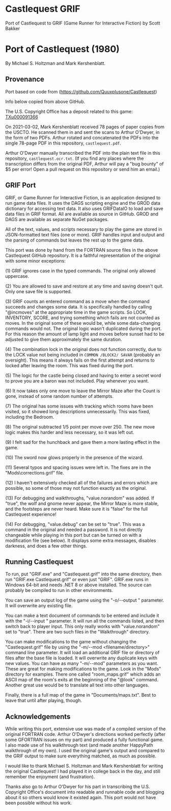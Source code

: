 # Castlequest GRIF

Port of Castlequest to GRIF (Game Runner for Interactive Fiction) by Scott Bakker

# Port of Castlequest (1980)

By Michael S. Holtzman and Mark Kershenblatt.


## Provenance

Port based on code from (https://github.com/Quuxplusone/Castlequest)

Info below copied from above GitHub.

The U.S. Copyright Office has a deposit related to this game:
[TXu000091366](https://cocatalog.loc.gov/cgi-bin/Pwebrecon.cgi?Search_Arg=TXu000091366&Search_Code=REGS&CNT=10&HIST=1)

On 2021-03-02, Mark Kershenblatt received 78 pages of paper copies
from the USCTO. He scanned them in and sent the scans to Arthur O'Dwyer,
in the form of two PDFs. Arthur rotated and concatenated the PDFs
into the single 78-page PDF in this repository, `castlequest.pdf`.

Arthur O'Dwyer manually transcribed the PDF into the plain text
file in this repository, `castlequest.ocr.txt`. (If you find any
places where the transcription differs from the original PDF,
Arthur will pay a "bug bounty" of $5 per error! Open a pull request
on this repository or send him an email.)


## GRIF Port

GRIF, or Game Runner for Interactive Fiction, is an application designed to run game data files. It uses the DAGS scripting engine and the GROD data dictionary for accessing text data. It also uses GRIFDataIO to load and save data files in GRIF format. All are available as source in GitHub. GROD and DAGS are available as separate NuGet packages.

All of the text, values, and scripts necessary to play the game are stored in JSON-formatted text files (one or more). GRIF handles input and output and the parsing of commands but leaves the rest up to the game data.

This port was done by hand from the FORTRAN source files in the above Castlequest GitHub repository. It is a faithful representation of the original with some minor exceptions:

(1) GRIF ignores case in the typed commands. The original only allowed uppercase.

(2) You are allowed to save and restore at any time and saving doesn't quit. Only one save file is supported.

(3) GRIF counts an entered command as a move when the command succeeds and changes some data. It is specifically handled by calling "@incmoves" at the appropriate time in the game scripts. So LOOK, INVENTORY, SCORE, and trying something which fails are not counted as moves. In the original some of these would be, while some data-changing commands would not. The original logic wasn't duplicated during the port. For this reason the amount of lamp light and moves before sunset had to be adjusted to give them approximately the same duration.

(4) The combination lock in the original does not function correctly, due to the LOCK value not being included in `COMMON /BLOCK2/ SAVAR` (probably an oversight). This means it always fails on the first attempt and returns to locked after leaving the room. This was fixed during the port.

(5) The logic for the castle being closed and having to enter a secret word to prove you are a baron was not included. Play whenever you want.

(6) It now takes only one move to leave the Mirror Maze after the Count is gone, instead of some random number of attempts.

(7) The original has some issues with tracking which rooms have been visited, so it showed long descriptions unnecessarily. This was fixed, including the Bedroom.

(8) The original subtracted 1/5 point per move over 250. The new move logic makes this harder and less necessary, so it was left out.

(9) I felt sad for the hunchback and gave them a more lasting effect in the game.

(10) The sword now glows properly in the presence of the wizard.

(11) Several typos and spacing issues were left in. The fixes are in the "Mods\corrections.grif" file.

(12) I haven't extensively checked all of the failures and errors which are possible, so some of those may not function exactly as the original.

(13) For debugging and walkthroughs, "value.norandom" was added. If "true", the wolf and gnome never appear, the Mirror Maze is more stable, and the footsteps are never heard. Make sure it is "false" for the full Castlequest experience!

(14) For debugging, "value.debug" can be set to "true". This was a command in the original and needed a password. It is not directly changeable while playing in this port but can be turned on with a modification file (see below). It displays some extra messages, disables darkness, and does a few other things.


## Running Castlequest

To run, put "GRIF.exe" and "Castlequest.grif" into the same directory, then run "GRIF.exe Castlequest.grif" or even just "GRIF". GRIF.exe runs in Windows 64-bit and needs .NET 8 or above installed. The source can probably be compiled to run in other environments.

You can save an output log of the game using the "-o/--output <filename>" parameter. It will overwrite any existing file.

You can make a text document of commands to be entered and include it with the "-i/--input <filename>" parameter. It will run all the commands listed, and then switch back to player input. This only really works with "value.norandom" set to "true". There are two such files in the "Walkthrough" directory.

You can make modifications to the game without changing the "Castlequest.grif" file by using the "-m/--mod <filename/directory>" command line parameter. It will load an additional GRIF file or directory of files after the base file is loaded. It will overwrite any duplicate keys with new values. You can have as many "-m/--mod" parameters as you want. These are great for making modifications to the game. Look in the "Mods" directory for examples. There one called "room_maps.grif" which adds an ASCII map of the room's exits at the beginning of the "@look" command. Another great use would be to translate all text into other languages.

Finally, there is a full map of the game in "Documents/maps.txt". Best to leave that until after playing, though.


## Acknowledgements

While writing this port, extensive use was made of a compiled version of the original FORTRAN code. Arthur O'Dwyer's directions worked perfectly (after some GFORTRAN issues on my part) and produced a fully functional game. I also made use of his walkthrough text (and made another HappyPath walkthrough of my own). I used the original game's output and compared to the GRIF output to make sure everything matched, as much as possible.

I would like to thank Michael S. Holtzman and Mark Kershenblatt for writing the original Castlequest! I had played it in college back in the day, and still remember the enjoyment (and frustration).

Thanks also go to Arthur O'Dwyer for his part in transcribing the U.S. Copyright Office's document into readable and runnable code and blogging about it so others would know it existed again. This port would not have been possible without his work.